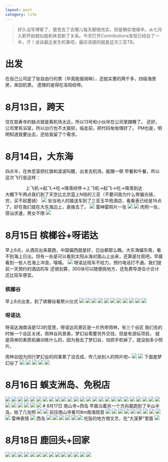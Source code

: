 ```yaml
---
layout: post
category: life
---
```


>好久没写博客了，感觉去了去哪儿每天都很充实，但是确实很艰辛。从七月入职开始貌似就和休息断了关系。今天打开Contributions发现已经白了一半，汗！谈谈最近发生的事吧，最应该提的就是这次三亚TB。

# 出发
在自己公司定了张自由行的票（毕竟能报销嘛），还挺实惠的两千多，四级海景房，来回机票。
遗憾的是得在洛阳经停。

# 8月13日，跨天
住在慈寿寺的缺点就是离机场太远，所以13号和小伙伴在公司里蹭睡了。
还好，公司里有浴室，所以出行也不太狼狈，临走前，把代码匆匆理好了。
PM也是，明明知道我要出去，还给我留了个需求。

# 8月14日，大东海
四点半，在休息室把红旗和波波叫醒，出发去机场，能蹭一顿
早餐和午餐，所以这次飞行是这样：
<center>上飞机->起飞->吃->降落经停->上飞机->起飞->吃->降落到达</center>
大概下午两点我们到了天空比北京蓝上N倍的三亚（不要问我为什么带偏光镜，穷，买不起墨镜）
<img src="http://ww3.sinaimg.cn/mw690/89d0a2e1gw1evcern5sufj21kw16rnkw.jpg">
坐当地人的接送车到了三亚玉华苑酒店，看看表已经是16点了。好在我们就在大东海边上，直接去了。
<img src="http://ww4.sinaimg.cn/mw690/89d0a2e1gw1evcf18um67j21kw16r1kx.jpg">
雷神雷照片一张
<img src="http://ww1.sinaimg.cn/mw690/89d0a2e1gw1evcf19fnq0j21kw1644hk.jpg">
<img src="http://ww3.sinaimg.cn/mw690/89d0a2e1gw1evcjywfz7ej216o1kwdvc.jpg">
肉照一张，搭讪求速，男女不限
<img src="http://ww1.sinaimg.cn/mw690/89d0a2e1jw1ev9dnjxy3lj20m80bewfi.jpg">

# 8月15日 槟榔谷+呀诺达
早上6点，从酒店出来晨跑，中国偏西就是好，日出都那么晚。大东海偏东南，看不到海上日出。但有一处是可以看到太阳从海对面山上出来，还算是壮观吧。早晨看到一些人在海上冲浪，嘻嘻。
<img src="http://ww3.sinaimg.cn/mw690/89d0a2e1gw1evcfapzum6j21kw164wrq.jpg">
呀诺达班车不给力，预约电话打不通，我们提前一天预约的酒店的车
还很划算，300块可以随便挑地方，还免费导游合计合计还比班车便宜。
### 槟榔谷
早上8点出发，到了槟榔谷看祭火仪式
<img src="http://ww4.sinaimg.cn/mw690/89d0a2e1gw1evcfiea3ezj21kw16o1kx.jpg">
<img src="http://ww3.sinaimg.cn/mw690/89d0a2e1gw1evcfqx8p2oj21kw164npd.jpg">
<img src="http://ww4.sinaimg.cn/mw690/89d0a2e1gw1evcfqtrasej21kw164hdt.jpg">
<img src="http://ww4.sinaimg.cn/mw690/89d0a2e1gw1evcfqrrk73j21kw164khz.jpg">
<img src="http://ww1.sinaimg.cn/mw690/89d0a2e1gw1evcfqqnc9xj21kw1647wh.jpg">
<img src="http://ww4.sinaimg.cn/mw690/89d0a2e1gw1evcfqopqepj21kw1644oe.jpg">
<img src="http://ww4.sinaimg.cn/mw690/89d0a2e1gw1evcfqnff26j21kw164e81.jpg">
<img src="http://ww1.sinaimg.cn/mw690/89d0a2e1gw1evcfqsr7n3j21kw164tuy.jpg">
<img src="http://ww4.sinaimg.cn/mw690/89d0a2e1gw1evcfquzh6nj21kw164e81.jpg">
<img src="http://ww2.sinaimg.cn/mw690/89d0a2e1gw1evcfqphqwaj21kw16rx4m.jpg">
<img src="http://ww2.sinaimg.cn/mw690/89d0a2e1gw1evcfqw2me9j21kw16r1kx.jpg">

### 呀诺达
呀诺达海南话是123的意思，呀诺达风景区是一片热带雨林，有三个谷区
我们去的时候一个谷区关闭，雨林谷风景美，梦幻谷需要另外交钱，但是有游玩项目，
就是简单的素质拓展训练什么的，因为我去了梦幻谷，怕把手机掉了，就没拍多少照片。

雨林谷因为同行梦幻谷的同事累了没去成，传几张别人的照片吧~
<img src="http://ww1.sinaimg.cn/mw690/89d0a2e1gw1evcg1t9ed4j21kw16owy2.jpg">
<img src="http://ww4.sinaimg.cn/mw690/89d0a2e1gw1evcg5gubr2j21kw16oe2a.jpg">
下面是梦幻谷了
<img src="http://ww4.sinaimg.cn/mw690/89d0a2e1gw1evciasyo66j21kw16r1kx.jpg">
<img src="http://ww2.sinaimg.cn/mw690/89d0a2e1gw1evciau3umtj21kw164b29.jpg">
<img src="http://ww1.sinaimg.cn/mw690/89d0a2e1gw1evciaux9ipj21kw16rquv.jpg">
<img src="http://ww4.sinaimg.cn/mw690/89d0a2e1gw1evciaw32guj21kw164e81.jpg">
<img src="http://ww1.sinaimg.cn/mw690/89d0a2e1gw1evciax2m9yj21kw16r1kx.jpg">
# 8月16日 蜈支洲岛、免税店
<img src="http://ww2.sinaimg.cn/mw690/89d0a2e1gw1evcihwz7mtj21kw164b29.jpg">
<img src="http://ww2.sinaimg.cn/mw690/89d0a2e1gw1evcihxyv8yj21kw1644qp.jpg">
<img src="http://ww1.sinaimg.cn/mw690/89d0a2e1gw1evcihyutj2j21kw164qjk.jpg">
<img src="http://ww3.sinaimg.cn/mw690/89d0a2e1gw1evcjp0vicbj216o1kw4mh.jpg">
<img src="http://ww1.sinaimg.cn/mw690/89d0a2e1gw1evcihzv7dyj21kw1641kj.jpg">
<img src="http://ww1.sinaimg.cn/mw690/89d0a2e1gw1evcii0onc7j21kw1641ki.jpg">
<img src="http://ww3.sinaimg.cn/mw690/89d0a2e1gw1evcii1so1jj21kw1641kx.jpg">
<img src="http://ww4.sinaimg.cn/mw690/89d0a2e1gw1evcii2opawj21kw164e5t.jpg">
<img src="http://ww1.sinaimg.cn/mw690/89d0a2e1gw1evcii3rkmqj21kw1644qp.jpg">
<img src="http://ww4.sinaimg.cn/mw690/89d0a2e1gw1evcii4rmgej21kw164e81.jpg">
<img src="http://ww1.sinaimg.cn/mw690/89d0a2e1gw1evcii5zyk0j21kw164nnb.jpg">
<img src="http://ww2.sinaimg.cn/mw690/89d0a2e1gw1evcii6wjstj21kw1644qp.jpg">
<img src="http://ww4.sinaimg.cn/mw690/89d0a2e1gw1evcii7wp8tj21kw1647w7.jpg">
<img src="http://ww3.sinaimg.cn/mw690/89d0a2e1gw1evcii8q7hpj21kw16r1gw.jpg">
<img src="http://ww2.sinaimg.cn/mw690/89d0a2e1gw1evcii9mvnpj21kw16r7v8.jpg">
<img src="http://ww4.sinaimg.cn/mw690/89d0a2e1gw1evcj4khbq2j21kw16odyz.jpg">
<img src="http://ww3.sinaimg.cn/mw690/89d0a2e1gw1evcjp1tgs2j21kw16o7wh.jpg">
<img src="http://ww2.sinaimg.cn/mw690/89d0a2e1gw1evcjp3gtqvj21kw16o4qp.jpg">
<img src="http://ww3.sinaimg.cn/mw690/89d0a2e1gw1evcj4lci55j21kw16rnop.jpg">
<img src="http://ww4.sinaimg.cn/mw690/89d0a2e1gw1evcj4m8ehij21kw1641if.jpg">
<img src="http://ww1.sinaimg.cn/mw690/89d0a2e1gw1evcj4n42sij21kw164hd3.jpg">
<img src="http://ww2.sinaimg.cn/mw690/89d0a2e1gw1evcj4o4h30j21kw16rnks.jpg">
<img src="http://ww4.sinaimg.cn/mw690/89d0a2e1gw1evcj4oyx9aj21kw16rnoy.jpg">
<img src="http://ww1.sinaimg.cn/mw690/89d0a2e1gw1evcj4pzqlej21kw1641jj.jpg">
<img src="http://ww1.sinaimg.cn/mw690/89d0a2e1gw1evcj4r8fftj21kw164e81.jpg">
<img src="http://ww1.sinaimg.cn/mw690/89d0a2e1gw1evcj4s60vaj21hs1zkkjl.jpg">
<img src="http://ww3.sinaimg.cn/mw690/89d0a2e1gw1evcj4t3nmfj21kw1644lw.jpg">
<img src="http://ww1.sinaimg.cn/mw690/89d0a2e1gw1evcj4vkj88j21kw24thdu.jpg">
<img src="http://ww1.sinaimg.cn/mw690/89d0a2e1gw1evcj4wt0y1j21kw1641kx.jpg">
<img src="http://ww1.sinaimg.cn/mw690/89d0a2e1gw1evcj4xo4dej21kw1644mr.jpg">
<img src="http://ww1.sinaimg.cn/mw690/89d0a2e1gw1evcj4yg9yyj21kw1641gv.jpg">
# 8月17日 南山寺+西岛
早晨沿着另一个方向晨跑到了半山半岛，拍了几张照
<img src="http://ww2.sinaimg.cn/mw690/89d0a2e1gw1evcjh38uadj21kw1647k3.jpg">
<img src="http://ww4.sinaimg.cn/mw690/89d0a2e1gw1evcjh41ozcj21kw164nk0.jpg">
前往南山寺看108m南海观音
<img src="http://ww4.sinaimg.cn/mw690/89d0a2e1gw1evcjkhx5rdj21kw16r1kx.jpg">
<img src="http://ww3.sinaimg.cn/mw690/89d0a2e1gw1evcjkitjocj21kw16r1kx.jpg">
<img src="http://ww4.sinaimg.cn/mw690/89d0a2e1gw1evcjkjq6s2j21kw16r7t0.jpg">
<img src="http://ww4.sinaimg.cn/mw690/89d0a2e1gw1evcjkkmz16j21kw164wvc.jpg">
<img src="http://ww4.sinaimg.cn/mw690/89d0a2e1gw1evcjscrohwj216o1kwwtq.jpg">
<img src="http://ww4.sinaimg.cn/mw690/89d0a2e1gw1evcjsdw6w5j21kw16oke4.jpg">
<img src="http://ww3.sinaimg.cn/mw690/89d0a2e1gw1evcjklrl7uj21hs1zkhdt.jpg">
<img src="http://ww3.sinaimg.cn/mw690/89d0a2e1gw1evcjkncdbcj21kw164e81.jpg">
<img src="http://ww1.sinaimg.cn/mw690/89d0a2e1gw1evcjko3ocmj21kw164tot.jpg">
<img src="http://ww3.sinaimg.cn/mw690/89d0a2e1gw1evcjkp0mnfj21kw1644qp.jpg">
雷神表情
<img src="http://ww1.sinaimg.cn/mw690/89d0a2e1gw1evcjv1o6cpj21kw16oayg.jpg">
西岛
<img src="http://ww3.sinaimg.cn/mw690/89d0a2e1gw1evcjys2g91j21kw164ayl.jpg">
<img src="http://ww4.sinaimg.cn/mw690/89d0a2e1gw1evcjyt2ctmj21kw16odxd.jpg">
<img src="http://ww1.sinaimg.cn/mw690/89d0a2e1gw1evcjyr7ej7j21kw16ondg.jpg">
<img src="http://ww3.sinaimg.cn/mw690/89d0a2e1gw1evcjyq48zoj21kw16odxw.jpg">
<img src="http://ww1.sinaimg.cn/mw690/89d0a2e1gw1evcjyu60stj21kw16o1kx.jpg">
<img src="http://ww1.sinaimg.cn/mw690/89d0a2e1gw1evcjyvjtx5j21kw16ob29.jpg">
吃饭的地方很文艺，在“大菠萝”里面
<img src="http://ww2.sinaimg.cn/mw690/89d0a2e1gw1evckuql1trj20qb0zkq4q.jpg">

# 8月18日 鹿回头+回家
<img src="http://ww1.sinaimg.cn/mw690/89d0a2e1gw1evckuq2z05j20zk0qb78c.jpg">
<img src="http://ww1.sinaimg.cn/mw690/89d0a2e1gw1evckupdrb5j20zk0qbjvn.jpg">
<img src="http://ww1.sinaimg.cn/mw690/89d0a2e1gw1evckuow553j20zk0qbmyn.jpg">
<img src="http://ww3.sinaimg.cn/mw690/89d0a2e1gw1evcku41j12j20zk0qbadt.jpg">
<img src="http://ww2.sinaimg.cn/mw690/89d0a2e1gw1evcku3im4pj20zk0qpacm.jpg">
<img src="http://ww4.sinaimg.cn/mw690/89d0a2e1gw1evcku2rrm0j20zk0qbjtu.jpg">
<img src="http://ww2.sinaimg.cn/mw690/89d0a2e1gw1evcku20kz1j20zk0ptgq4.jpg">
<img src="http://ww3.sinaimg.cn/mw690/89d0a2e1gw1evcku1clb2j20zk0qbteu.jpg">
<img src="http://ww1.sinaimg.cn/mw690/89d0a2e1gw1evcku0qo9vj20zk0qbjx8.jpg">
<img src="http://ww1.sinaimg.cn/mw690/89d0a2e1gw1evcku04nz7j20zk0qbjuv.jpg">
<img src="http://ww1.sinaimg.cn/mw690/89d0a2e1gw1evcktzc7dgj20zk0a2tc8.jpg">
<img src="http://ww2.sinaimg.cn/mw690/89d0a2e1gw1evcktyvt3wj20zk0qbmzm.jpg">
<img src="http://ww4.sinaimg.cn/mw690/89d0a2e1gw1evcktx63crj20qn0hsq4r.jpg">
<img src="http://ww4.sinaimg.cn/mw690/89d0a2e1gw1evcktwkzutj20qn0hs761.jpg">
